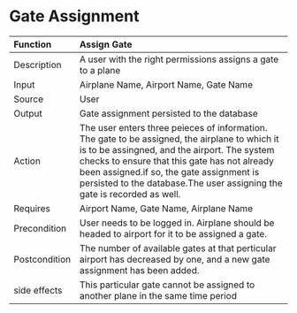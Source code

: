 # Gate Assignment 

|Function|Assign Gate|
|:-------|:----------|
|Description|A user with the right permissions assigns a gate to a plane|
|Input |Airplane Name, Airport Name, Gate Name|
|Source | User|
|Output |Gate assignment persisted to the database|
|Action|The user enters three peieces of information. The gate to be assigned, the airplane to which it is to be assingned, and the airport. The system checks to ensure that this gate has not already been assigned.if so, the gate assignment is persisted to the database.The user assigning the gate is recorded as well.  
|Requires|Airport Name, Gate Name, Airplane Name|
|Precondition|User needs to be logged in. Airplane should be headed to airport for it to be assigned a gate. 
|Postcondition|The number of available gates at that perticular airport has decreased by one, and a new gate assignment has been added. 
|side effects|This particular gate cannot be assigned to another plane in the same time period|
